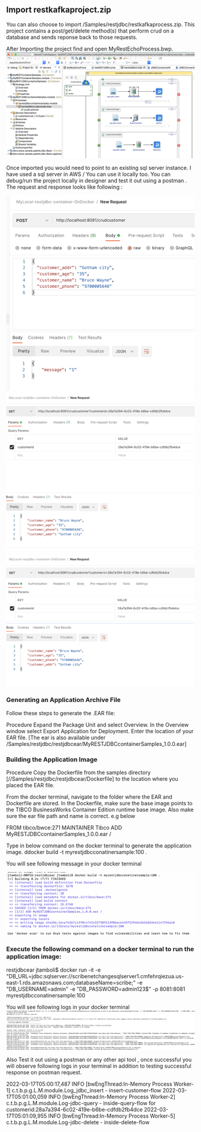 
## Import restkafkaproject.zip
You can also choose to import /Samples/restjdbc/restkafkaprocess.zip. This project contains a post/get/delete method(s) that perform crud on a database and sends reponse back to those requests.

After Importing the project find and open MyRestEchoProcess.bwp.  
![import_restecho](images/importrestjdbc1.png)

Once imported you would need to point to an existing sql server instance. I have used a sql server in AWS / You can use it locally too.
You can debug/run the project locally in designer and test it out using a postman . The request and response looks like following :

![import_restecho](images/importrestjdbc2.png)
![import_restecho](images/importrestjdbc3.png)
![import_restecho](images/importrestjdbc4.png)

### Generating an Application Archive File
Follow these steps to generate the .EAR file:

Procedure
Expand the Package Unit and select Overview.
In the Overview window select Export Application for Deployment.
Enter the location of your EAR file.
[The ear is also available under /Samples/restjdbc/restjdbcear/MyRESTJDBCcontainerSamples_1.0.0.ear]

### Building the Application Image
Procedure
Copy the Dockerfile from the samples directory [//Samples/restjdbc/restjdbcear/Dockerfile] to the location where you placed the EAR file.

From the docker terminal, navigate to the folder where the EAR and Dockerfile are stored.
In the Dockerfile, make sure the base image points to the TIBCO BusinessWorks Container Edition runtime base image.
Also make sure the ear file path and name is correct. e.g below

FROM tibco/bwce:271
MAINTAINER Tibco
ADD MyRESTJDBCcontainerSamples_1.0.0.ear /


Type in below command on the docker terminal to generate the application image.
ddocker build -t myrestjdbcconatinersample:100 .

You will see following message in your docker terminal

![import_restecho](images/importrestjdbc5.png)

### Execute the following command on a docker terminal to run the application image:
restjdbcear jtamboli$ docker run -it -e "DB_URL=jdbc:sqlserver://scribenetchangesqlserver1.cmfehrqiezua.us-east-1.rds.amazonaws.com;databaseName=scribe;" -e "DB_USERNAME=admin" -e "DB_PASSWORD=admin123$"  -p 8081:8081  myrestjdbcconatinersample:100

You will see following logs in your docker terminal
![import_restecho](images/importrestjdbc6.png)

Also Test it out using a postman or any other api tool , once successful you will observe following logs in your terminal in addition to testing successful response on postman request.

2022-03-17T05:00:17,487 INFO  [bwEngThread:In-Memory Process Worker-1] c.t.b.p.g.L.M.module.Log_jdbc_insert - insert-customer-flow
2022-03-17T05:01:00,059 INFO  [bwEngThread:In-Memory Process Worker-2] c.t.b.p.g.L.M.module.Log-jdbc-query - inside-query-flow for customerid:28a7a394-6c02-419e-b6be-cdfdb2fb4dce
2022-03-17T05:01:09,955 INFO  [bwEngThread:In-Memory Process Worker-5] c.t.b.p.g.L.M.module.Log-jdbc-delete - inside-delete-flow
